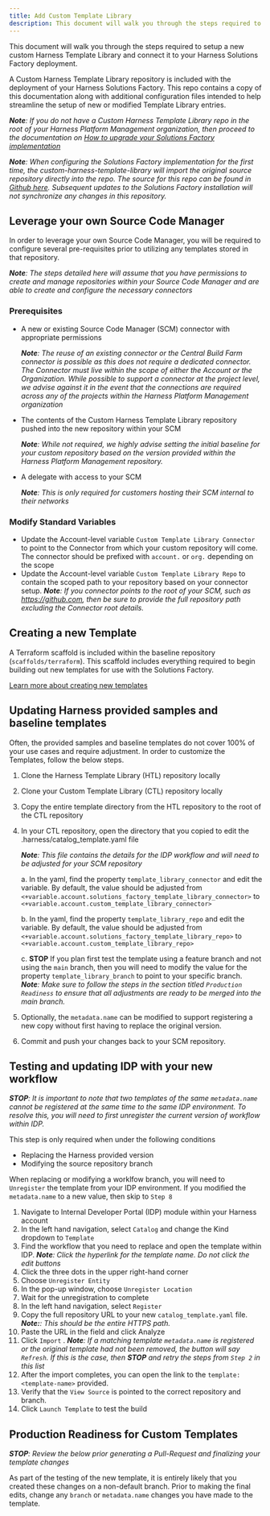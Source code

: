 ```yaml
---
title: Add Custom Template Library
description: This document will walk you through the steps required to setup a new custom Harness Template Library and connect it to your Harness Solutions Factory deployment.
---
```


This document will walk you through the steps required to setup a new custom Harness Template Library and connect it to your Harness Solutions Factory deployment.

A Custom Harness Template Library repository is included with the deployment of your Harness Solutions Factory.  This repo contains a copy of this documentation along with additional configuration files intended to help streamline the setup of new or modified Template Library entries.

_**Note**: If you do not have a Custom Harness Template Library repo in the root of your Harness Platform Management organization, then proceed to the documentation on [How to upgrade your Solutions Factory implementation](../upgrading-installation.md)_

_**Note**: When configuring the Solutions Factory implementation for the first time, the custom-harness-template-library will import the original source repository directly into the repo.  The source for this repo can be found in [Github here](https://github.com/harness-solutions-factory/custom-harness-template-library).  Subsequent updates to the Solutions Factory installation will not synchronize any changes in this repository._

## Leverage your own Source Code Manager

In order to leverage your own Source Code Manager, you will be required to configure several pre-requisites prior to utilizing any templates stored in that repository.

_**Note**: The steps detailed here will assume that you have permissions to create and manage repositories within your Source Code Manager and are able to create and configure the necessary connectors_

### Prerequisites

- A new or existing Source Code Manager (SCM) connector with appropriate permissions

    _**Note**: The reuse of an existing connector or the Central Build Farm connector is possible as this does not require a dedicated connector.  The Connector must live within the scope of either the Account or the Organization. While possible to support a connector at the project level, we advise against it in the event that the connections are required across any of the projects within the Harness Platform Management organization_
- The contents of the Custom Harness Template Library repository pushed into the new repository within your SCM

    _**Note**: While not required, we highly advise setting the initial baseline for your custom repository based on the version provided within the Harness Platform Management repository._

- A delegate with access to your SCM

    _**Note**: This is only required for customers hosting their SCM internal to their networks_

### Modify Standard Variables

- Update the Account-level variable `Custom Template Library Connector` to point to the Connector from which your custom repository will come.  The connector should be prefixed with `account.` or `org.` depending on the scope
- Update the Account-level variable `Custom Template Library Repo` to contain the scoped path to your repository based on your connector setup. _**Note**: If you connector points to the root of your SCM, such as https://github.com, then be sure to provide the full repository path excluding the Connector root details._

## Creating a new Template

A Terraform scaffold is included within the baseline repository (`scaffolds/terraform`).  This scaffold includes everything required to begin building out new templates for use with the Solutions Factory.

[Learn more about creating new templates](./new-terraform-templates.md)

## Updating Harness provided samples and baseline templates

Often, the provided samples and baseline templates do not cover 100% of your use cases and require adjustment. In order to customize the Templates, follow the below steps.

1. Clone the Harness Template Library (HTL) repository locally
2. Clone your Custom Template Library (CTL) repository locally
3. Copy the entire template directory from the HTL repository to the root of the CTL repository
4. In your CTL repository, open the directory that you copied to edit the .harness/catalog_template.yaml file

    _**Note**: This file contains the details for the IDP workflow and will need to be adjusted for your SCM repository_

    a. In the yaml, find the property `template_library_connector` and edit the variable.  By default, the value should be adjusted from `<+variable.account.solutions_factory_template_library_connector>` to `<+variable.account.custom_template_library_connector>`

    b. In the yaml, find the property `template_library_repo` and edit the variable.  By default, the value should be adjusted from `<+variable.account.solutions_factory_template_library_repo>` to `<+variable.account.custom_template_library_repo>`

    c. **STOP** If you plan first test the template using a feature branch and not using the `main` branch, then you will need to modify the value for the property `template_library_branch` to point to your specific branch. _**Note**: Make sure to follow the steps in the section titled `Production Readiness` to ensure that all adjustments are ready to be merged into the main branch._

5. Optionally, the `metadata.name` can be modified to support registering a new copy without first having to replace the original version.
6. Commit and push your changes back to your SCM repository.

## Testing and updating IDP with your new workflow
_**STOP**: It is important to note that two templates of the same `metadata.name` cannot be registered at the same time to the same IDP environment. To resolve this, you will need to first unregister the current version of workflow within IDP._

This step is only required when under the following conditions

- Replacing the Harness provided version
- Modifying the source repository branch

When replacing or modifying a worklfow branch, you will need to `Unregister` the template from your IDP environment. If you modified the `metadata.name` to a new value, then skip to `Step 8`

1. Navigate to Internal Developer Portal (IDP) module within your Harness account
2. In the left hand navigation, select `Catalog` and change the Kind dropdown to `Template`
3. Find the workflow that you need to replace and open the template within IDP. _**Note**: Click the hyperlink for the template name. Do not click the edit buttons_
4. Click the three dots in the upper right-hand corner
5. Choose `Unregister Entity`
6. In the pop-up window, choose `Unregister Location`
7. Wait for the unregistration to complete
8. In the left hand navigation, select `Register`
9. Copy the full repository URL to your new `catalog_template.yaml` file.  _**Note:**: This should be the entire HTTPS path._
10. Paste the URL in the field and click Analyze
11. Click `Import` .  _**Note**: If a matching template `metadata.name` is registered or the original template had not been removed, the button will say `Refresh`.  If this is the case, then **STOP** and retry the steps from `Step 2` in this list_
12. After the import completes, you can open the link to the `template:<template-name>` provided.
13. Verify that the `View Source` is pointed to the correct repository and branch.
14. Click `Launch Template` to test the build

## Production Readiness for Custom Templates

_**STOP**: Review the below prior generating a Pull-Request and finalizing your template changes_

As part of the testing of the new template, it is entirely likely that you created these changes on a non-default branch.  Prior to making the final edits, change any `branch` or `metadata.name` changes you have made to the template.
